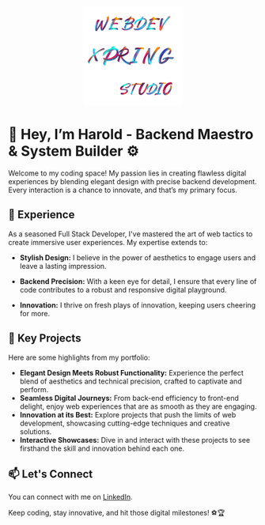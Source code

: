 <p align="center">
  <img src="profile-webstudio-xpring.png" alt="Your Name" width="200" height="200">
</p>

# 🔨 Hey, I’m Harold - Backend Maestro & System Builder ⚙️


Welcome to my coding space! My passion lies in creating flawless digital experiences by blending elegant design with precise backend development. Every interaction is a chance to innovate, and that’s my primary focus.

## 💼 Experience

As a seasoned Full Stack Developer, I've mastered the art of web tactics to create immersive user experiences. My expertise extends to:

- **Stylish Design:** I believe in the power of aesthetics to engage users and leave a lasting impression.
  
- **Backend Precision:** With a keen eye for detail, I ensure that every line of code contributes to a robust and responsive digital playground.

- **Innovation:** I thrive on fresh plays of innovation, keeping users cheering for more.

## 🚀 Key Projects

Here are some highlights from my portfolio:

- **Elegant Design Meets Robust Functionality:** Experience the perfect blend of aesthetics and technical precision, crafted to captivate and perform.
- **Seamless Digital Journeys:** From back-end efficiency to front-end delight, enjoy web experiences that are as smooth as they are engaging.
- **Innovation at its Best:** Explore projects that push the limits of web development, showcasing cutting-edge techniques and creative solutions.
- **Interactive Showcases:** Dive in and interact with these projects to see firsthand the skill and innovation behind each one.

## 📫 Let's Connect

You can <!-- reach me at [your.email@example.com](mailto:your.email@example.com) or --> connect with me on [LinkedIn](https://www.linkedin.com/in/haroldzcaicedo/).

Keep coding, stay innovative, and hit those digital milestones! ⚽🏆
